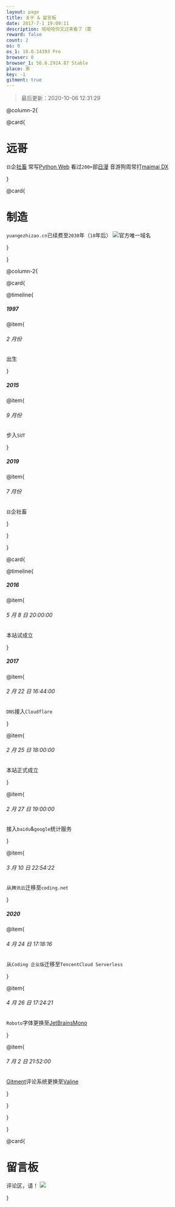 ```yaml
---
layout: page
title: 关于 & 留言板
date: 2017-7-1 19:09:11
description: 哈哈哈你又过来看了（雾
reward: false
count: 2
os: 0
os_1: 10.0.14393 Pro
browser: 0
browser_1: 56.0.2924.87 Stable
place: 家
key: -1
gitment: true
---
```


<blockquote>最后更新：2020-10-06 12:31:29</blockquote>

@column-2{

@card{

# 远哥
`日`企[社畜](https://space.bilibili.com/25622031)
常写[Python Web](https://lab.yuangezhizao.cn)
看过`200+`部[日漫](https://lab.yuangezhizao.cn/bangumi)
音游狗周常打[maimai DX](https://lab.yuangezhizao.cn/maimai)

}

@card{

# 制造
`yuangezhizao.cn`已续费至`2030`年（`10`年后）
![官方唯一域名](https://i1.yuangezhizao.cn/macOS/QQ20201006-123456@2x.png!webp)

}

}

@column-2{

@card{

@timeline{

##### 1997

@item{

###### 2 月份

出生

}

##### 2015

@item{

###### 9 月份

步入`SUT`

}

##### 2019

@item{

###### 7 月份

`日`企社畜

}

}

}

@card{

@timeline{

##### 2016

@item{

###### 5 月 8 日 20:00:00

本站试成立

}

##### 2017

@item{

###### 2 月 22 日 16:44:00

`DNS`接入`Cloudflare`

}

@item{

###### 2 月 25 日 18:00:00

本站正式成立

}

@item{

###### 2 月 27 日 19:00:00

接入`baidu`&`google`统计服务

}

@item{

###### 3 月 10 日 22:54:22

从`腾讯云`迁移至`coding.net`

}

##### 2020

@item{

###### 4 月 24 日 17:18:16

从`Coding 企业版`迁移至`TencentCloud Serverless`

}

@item{

###### 4 月 26 日 17:24:21

`Roboto`字体更换至[JetBrainsMono](https://www.jetbrains.com/lp/mono/)

}

@item{

###### 7 月 2 日 21:52:00

[Gitment](https://github.com/yuangezhizao/gitment)评论系统更换至[Valine](https://github.com/xCss/Valine)

}

}

}

}

@card{

# 留言板
评论区，请！
![](http://ip.ntrqq.net/images/lovelive.png?wd=6IO95Zyo5LqM5qyh5YWD6YeM6YGH6KeB5L2g5Lus55yf5piv5aSq5aW95LqGCnUncyBmb3JldmVy77yB)

}
